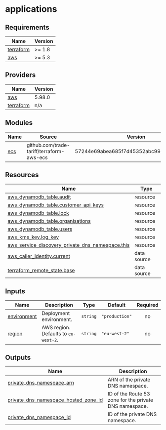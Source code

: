 # applications

<!-- BEGIN_TF_DOCS -->
## Requirements

| Name | Version |
|------|---------|
| <a name="requirement_terraform"></a> [terraform](#requirement\_terraform) | >= 1.8 |
| <a name="requirement_aws"></a> [aws](#requirement\_aws) | >= 5.3 |

## Providers

| Name | Version |
|------|---------|
| <a name="provider_aws"></a> [aws](#provider\_aws) | 5.98.0 |
| <a name="provider_terraform"></a> [terraform](#provider\_terraform) | n/a |

## Modules

| Name | Source | Version |
|------|--------|---------|
| <a name="module_ecs"></a> [ecs](#module\_ecs) | github.com/trade-tariff/terraform-aws-ecs | 57244e69abea685f7d45352abc994779b5f6d352 |

## Resources

| Name | Type |
|------|------|
| [aws_dynamodb_table.audit](https://registry.terraform.io/providers/hashicorp/aws/latest/docs/resources/dynamodb_table) | resource |
| [aws_dynamodb_table.customer_api_keys](https://registry.terraform.io/providers/hashicorp/aws/latest/docs/resources/dynamodb_table) | resource |
| [aws_dynamodb_table.lock](https://registry.terraform.io/providers/hashicorp/aws/latest/docs/resources/dynamodb_table) | resource |
| [aws_dynamodb_table.organisations](https://registry.terraform.io/providers/hashicorp/aws/latest/docs/resources/dynamodb_table) | resource |
| [aws_dynamodb_table.users](https://registry.terraform.io/providers/hashicorp/aws/latest/docs/resources/dynamodb_table) | resource |
| [aws_kms_key.log_key](https://registry.terraform.io/providers/hashicorp/aws/latest/docs/resources/kms_key) | resource |
| [aws_service_discovery_private_dns_namespace.this](https://registry.terraform.io/providers/hashicorp/aws/latest/docs/resources/service_discovery_private_dns_namespace) | resource |
| [aws_caller_identity.current](https://registry.terraform.io/providers/hashicorp/aws/latest/docs/data-sources/caller_identity) | data source |
| [terraform_remote_state.base](https://registry.terraform.io/providers/hashicorp/terraform/latest/docs/data-sources/remote_state) | data source |

## Inputs

| Name | Description | Type | Default | Required |
|------|-------------|------|---------|:--------:|
| <a name="input_environment"></a> [environment](#input\_environment) | Deployment environment. | `string` | `"production"` | no |
| <a name="input_region"></a> [region](#input\_region) | AWS region. Defaults to `eu-west-2`. | `string` | `"eu-west-2"` | no |

## Outputs

| Name | Description |
|------|-------------|
| <a name="output_private_dns_namespace_arn"></a> [private\_dns\_namespace\_arn](#output\_private\_dns\_namespace\_arn) | ARN of the private DNS namespace. |
| <a name="output_private_dns_namespace_hosted_zone_id"></a> [private\_dns\_namespace\_hosted\_zone\_id](#output\_private\_dns\_namespace\_hosted\_zone\_id) | ID of the Route 53 zone for the private DNS namespace. |
| <a name="output_private_dns_namespace_id"></a> [private\_dns\_namespace\_id](#output\_private\_dns\_namespace\_id) | ID of the private DNS namespace. |
<!-- END_TF_DOCS -->
